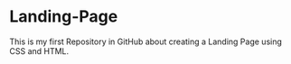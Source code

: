 # Landing-Page
This is my first Repository in GitHub about creating a Landing Page using CSS and HTML.
